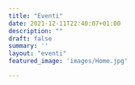 ```yaml
---
title: "Eventi"
date: 2021-12-11T22:40:07+01:00
description: ""
draft: false
summary: ''
layout: "eventi"
featured_image: 'images/Home.jpg'

---
```




